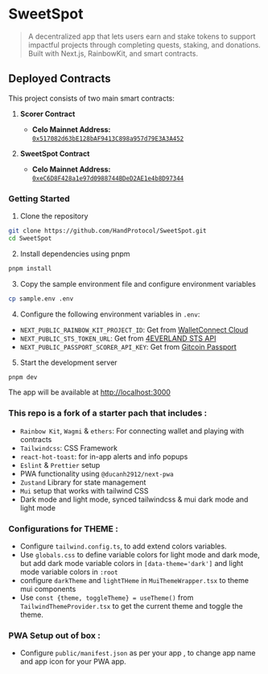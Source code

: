 # SweetSpot

> A decentralized app that lets users earn and stake tokens to support impactful projects through completing quests, staking, and donations. Built with Next.js, RainbowKit, and smart contracts.

## Deployed Contracts

This project consists of two main smart contracts:

1. **Scorer Contract**  
   - **Celo Mainnet Address:** [`0x517082d63bE128bAF9413C898a957d79E3A3A452`](https://celoscan.io/address/0x517082d63bE128bAF9413C898a957d79E3A3A452)

2. **SweetSpot Contract**  
   - **Celo Mainnet Address:** [`0xeC6D8F428a1e97d0988744BDeD2AE1e4b8D97344`](https://celoscan.io/address/0xeC6D8F428a1e97d0988744BDeD2AE1e4b8D97344)


### Getting Started

1. Clone the repository

```sh
git clone https://github.com/HandProtocol/SweetSpot.git
cd SweetSpot
```

2. Install dependencies using pnpm

```sh
pnpm install
```

3. Copy the sample environment file and configure environment variables

```sh
cp sample.env .env
```

4. Configure the following environment variables in `.env`:

- `NEXT_PUBLIC_RAINBOW_KIT_PROJECT_ID`: Get from [WalletConnect Cloud](https://cloud.walletconnect.com/)
- `NEXT_PUBLIC_STS_TOKEN_URL`: Get from [4EVERLAND STS API](https://docs.4everland.org/storage/bucket/4ever-security-token-service-api)
- `NEXT_PUBLIC_PASSPORT_SCORER_API_KEY`: Get from [Gitcoin Passport](https://developer.passport.xyz/)

5. Start the development server

```sh
pnpm dev
```

The app will be available at [http://localhost:3000](http://localhost:3000)

### This repo is a fork of a starter pach that includes :

- `Rainbow Kit`, `Wagmi` & `ethers`: For connecting wallet and playing with contracts
- `Tailwindcss`: CSS Framework
- `react-hot-toast`: for in-app alerts and info popups
- `Eslint` & `Prettier` setup
- PWA functionality using `@ducanh2912/next-pwa`
- `Zustand` Library for state management
- `Mui` setup that works with tailwind CSS
- Dark mode and light mode, synced tailwindcss & mui dark mode and light mode

### Configurations for THEME :

- Configure `tailwind.config.ts`, to add extend colors variables.
- Use `globals.css` to define variable colors for light mode and dark mode, but add dark mode variable colors in `[data-theme='dark']` and light mode variable colors in `:root`
- configure `darkTheme` and `lightTHeme` in `MuiThemeWrapper.tsx` to theme mui components
- Use `const {theme, toggleTheme} = useTheme()` from `TailwindThemeProvider.tsx` to get the current theme and toggle the theme.

### PWA Setup out of box :

- Configure `public/manifest.json` as per your app , to change app name and app icon for your PWA app.
